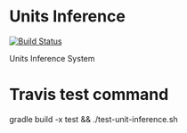 # Units Inference
[![Build Status](https://travis-ci.org/jyluo/units-inference.svg?branch=master)](https://travis-ci.org/jyluo/units-inference)

Units Inference System

# Travis test command

gradle build -x test && ./test-unit-inference.sh
